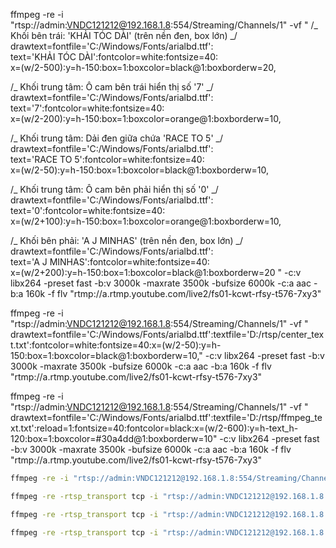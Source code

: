 ffmpeg -re -i "rtsp://admin:VNDC121212@192.168.1.8:554/Streaming/Channels/1" -vf "
/_ Khối bên trái: 'KHẢI TÓC DÀI' (trên nền đen, box lớn) _/
drawtext=fontfile='C\:/Windows/Fonts/arialbd.ttf':\
text='KHẢI TÓC DÀI':fontcolor=white:fontsize=40:\
x=(w/2-500):y=h-150:box=1:boxcolor=black@1:boxborderw=20,

/_ Khối trung tâm: Ô cam bên trái hiển thị số '7' _/
drawtext=fontfile='C\:/Windows/Fonts/arialbd.ttf':\
text='7':fontcolor=white:fontsize=40:\
x=(w/2-200):y=h-150:box=1:boxcolor=orange@1:boxborderw=10,

/_ Khối trung tâm: Dải đen giữa chứa 'RACE TO 5' _/
drawtext=fontfile='C\:/Windows/Fonts/arialbd.ttf':\
text='RACE TO 5':fontcolor=white:fontsize=40:\
x=(w/2-50):y=h-150:box=1:boxcolor=black@1:boxborderw=10,

/_ Khối trung tâm: Ô cam bên phải hiển thị số '0' _/
drawtext=fontfile='C\:/Windows/Fonts/arialbd.ttf':\
text='0':fontcolor=white:fontsize=40:\
x=(w/2+100):y=h-150:box=1:boxcolor=orange@1:boxborderw=10,

/_ Khối bên phải: 'A J MINHAS' (trên nền đen, box lớn) _/
drawtext=fontfile='C\:/Windows/Fonts/arialbd.ttf':\
text='A J MINHAS':fontcolor=white:fontsize=40:\
x=(w/2+200):y=h-150:box=1:boxcolor=black@1:boxborderw=20
" -c:v libx264 -preset fast -b:v 3000k -maxrate 3500k -bufsize 6000k -c:a aac -b:a 160k -f flv "rtmp://a.rtmp.youtube.com/live2/fs01-kcwt-rfsy-t576-7xy3"

ffmpeg -re -i "rtsp://admin:VNDC121212@192.168.1.8:554/Streaming/Channels/1" -vf "
drawtext=fontfile='C\:/Windows/Fonts/arialbd.ttf':textfile='D\:/rtsp/center_text.txt':fontcolor=white:fontsize=40:x=(w/2-50):y=h-150:box=1:boxcolor=black@1:boxborderw=10," -c:v libx264 -preset fast -b:v 3000k -maxrate 3500k -bufsize 6000k -c:a aac -b:a 160k -f flv "rtmp://a.rtmp.youtube.com/live2/fs01-kcwt-rfsy-t576-7xy3"

ffmpeg -re -i "rtsp://admin:VNDC121212@192.168.1.8:554/Streaming/Channels/1" -vf "
drawtext=fontfile='C\:/Windows/Fonts/arialbd.ttf':textfile='D\:/rtsp/ffmpeg_text.txt':reload=1:fontsize=40:fontcolor=black:x=(w/2-600):y=h-text_h-120:box=1:boxcolor=#30a4dd@1:boxborderw=10" -c:v libx264 -preset fast -b:v 3000k -maxrate 3500k -bufsize 6000k -c:a aac -b:a 160k -f flv "rtmp://a.rtmp.youtube.com/live2/fs01-kcwt-rfsy-t576-7xy3"

```sh
ffmpeg -re -i "rtsp://admin:VNDC121212@192.168.1.8:554/Streaming/Channels/1" -vf "drawtext=fontfile='C\:/Windows/Fonts/arialbd.ttf':textfile='D\:/rtsp/score_left.txt':reload=1:fontsize=40:x=(w/2-200):y=h-150:box=1:boxcolor=orange@1:boxborderw=20,drawtext=fontfile='C\:/Windows/Fonts/arialbd.ttf':textfile='D\:/rtsp/center_text.txt':reload=1:fontsize=40:x=(w-text_w)/2:y=h-text_h-120:box=1:boxcolor=white@1:boxborderw=20,drawtext=fontfile='C\:/Windows/Fonts/arialbd.ttf':textfile='D\:/rtsp/score_right.txt':reload=1:fontsize=40:x=(w/2+100):y=h-150:box=1:boxcolor=orange@1:boxborderw=20" -c:v libx264 -preset fast -b:v 3000k -maxrate 3500k -bufsize 6000k -c:a aac -b:a 160k -f flv "rtmp://a.rtmp.youtube.com/live2/fs01-kcwt-rfsy-t576-7xy3"
```

```sh
ffmpeg -re -rtsp_transport tcp -i "rtsp://admin:VNDC121212@192.168.1.8:554/Streaming/Channels/1" -filter_complex "movie='D\\:/CTY/vnvar-electron/src/ui/assets/screenshot.png':loop=1:reload=1[img];[img]scale=-1:100[overlay];[0:v][overlay]overlay=x=(main_w-overlay_w)/2:y=main_h-overlay_h-120" -c:v libx264 -preset fast -b:v 3000k -maxrate 3500k -bufsize 6000k -c:a aac -b:a 160k -f flv "rtmp://a.rtmp.youtube.com/live2/fs01-kcwt-rfsy-t576-7xy3"
```

<!-- đã cập nhật hình ảnh liên tục trên live -->
```sh
ffmpeg -re -rtsp_transport tcp -i "rtsp://admin:VNDC121212@192.168.1.8:554/Streaming/Channels/1" -stream_loop -1 -f image2 -re -i "D:/CTY/vnvar-electron/src/ui/assets/screenshot.png" -filter_complex "[1:v]scale=-1:100[overlay];[0:v][overlay]overlay=x=(main_w-overlay_w)/2:y=main_h-overlay_h-120" -c:v libx264 -preset fast -b:v 3000k -maxrate 3500k -bufsize 6000k -c:a aac -b:a 160k -f flv "rtmp://a.rtmp.youtube.com/live2/fs01-kcwt-rfsy-t576-7xy3"
```


<!-- đã cập nhật hình ảnh liên tục trên live w0.8-->
```sh
ffmpeg -re -rtsp_transport tcp -i "rtsp://admin:VNDC121212@192.168.1.8:554/Streaming/Channels/1" -stream_loop -1 -f image2 -re -i "D:/CTY/vnvar-electron/src/ui/assets/screenshot.png" -filter_complex "[1:v]scale=iw*0.8:-1[overlay];[0:v][overlay]overlay=x=(main_w-overlay_w)/2:y=main_h-overlay_h-120" -c:v libx264 -preset fast -b:v 3000k -maxrate 3500k -bufsize 6000k -c:a aac -b:a 160k -f flv "rtmp://a.rtmp.youtube.com/live2/fs01-kcwt-rfsy-t576-7xy3"
```